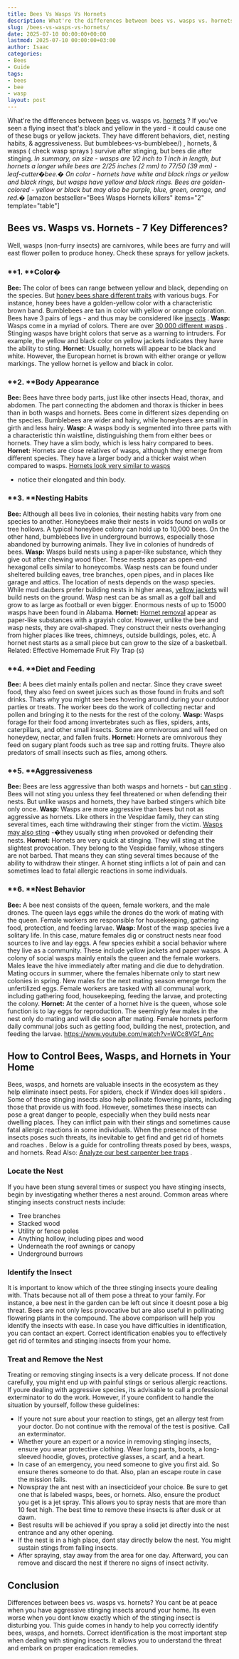 ```yaml
---
title: Bees Vs Wasps Vs Hornets
description: What're the differences between bees vs. wasps vs. hornets ? If you've seen a flying insect that's black and yellow in the yard - it could cause one of these...
slug: /bees-vs-wasps-vs-hornets/
date: 2025-07-10 00:00:00+00:00
lastmod: 2025-07-10 00:00:00+03:00
author: Isaac
categories:
- Bees
- Guide
tags:
- bees
- bee
- wasp
layout: post
---
```

What're the differences between [bees](https://pestpolicy.com/compare-carpenter-bee-vs-bumblebee/) vs. wasps vs.
[hornets](https://www.nationalgeographic.com/animals/invertebrates/group/hornets/)
? If you've seen a flying insect that's black and yellow in the yard - it could cause one of these bugs or yellow jackets.
They have different behaviors, diet, nesting habits, & aggressiveness. But
bumblebees-vs-bumblebee/)
, hornets, & wasps (
check wasp sprays
) survive after stinging, but bees die after stinging.
*In summary, on size - wasps are 1/2 inch to 1 inch in length, but hornets a longer while bees are 2/25 inches (2 mm) to 77/50 (39 mm) - leaf-cutter�bee.�*
*On color - hornets have white and black rings or yellow and black rings, but wasps have yellow and black rings. Bees are golden-colored - yellow or black but may also be purple, blue, green, orange, and red.�*
[amazon bestseller="Bees Wasps Hornets killers" items="2" template="table"]
## Bees vs. Wasps vs. Hornets - 7 Key Differences?
Well, wasps (non-furry insects) are carnivores, while bees are furry and will east flower pollen to produce honey. Check these
sprays for yellow jackets.
### **1. ****Color�**
**Bee:**
The color of bees can range between yellow and black, depending on the species. But
[honey bees share different traits](https://askabiologist.asu.edu/honey-bee-anatomy)
with various bugs.
For instance, honey bees have a golden-yellow color with a characteristic brown band. Bumblebees are tan in color with yellow or orange coloration. Bees have 3 pairs of legs - and thus may be considered like
[insects](http://www.reachoutmichigan.org/funexperiments/agesubject/lessons/insect.html)
.
**Wasp:**
Wasps come in a myriad of colors. There are over
[30,000 different wasps](https://www.nationalgeographic.com/animals/invertebrates/group/wasps/)
. Stinging wasps have bright colors that serve as a warning to intruders. For example, the yellow and black color on yellow jackets indicates they have the ability to sting.
**Hornet:**
Usually, hornets will appear to be black and white. However, the European hornet is brown with either orange or yellow markings. The yellow hornet is yellow and black in color.
### **2. ****Body Appearance**
**Bee:**
Bees have three body parts, just like other insects  Head, thorax, and abdomen. The part connecting the abdomen and thorax is thicker in bees than in both wasps and hornets. Bees come in different sizes depending on the species. Bumblebees are wider and hairy, while honeybees are small in girth and less hairy.
**Wasp:**
A wasps body is segmented into three parts with a characteristic thin waistline, distinguishing them from either bees or hornets. They have a slim body, which is less hairy compared to bees.
**Hornet:**
Hornets are close relatives of wasps, although they emerge from different species. They have a larger body and a thicker waist when compared to wasps.
[Hornets look very similar to wasps](https://www.gov.mb.ca/housing/pubs/pests/bees.pdf)
- notice their elongated and thin body.
### **3. ****Nesting Habits**
**Bee:**
Although all bees live in colonies, their nesting habits vary from one species to another. Honeybees make their nests in voids found on walls or tree hollows. A typical honeybee colony can hold up to 10,000 bees.
On the other hand, bumblebees live in underground burrows, especially those abandoned by burrowing animals. They live in colonies of hundreds of bees.
**Wasp:**
Wasps build nests using a paper-like substance, which they give out after chewing wood fiber. These nests appear as open-end hexagonal cells similar to honeycombs.
Wasp nests can be found under sheltered building eaves, tree branches, open pipes, and in places like garage and attics. The location of nests depends on the wasp species. While mud daubers prefer building nests in higher areas,
[yellow jackets](http://naturemappingfoundation.org/natmap/facts/yellow_jacket_712.html)
will build nests on the ground.
Wasp nest can be as small as a golf ball and grow to as large as football or even bigger. Enormous nests of up to 15000 wasps have been found in Alabama.
**Hornet:**
[Hornet removal](https://pestpolicy.com/hornet-nest-removal/)
appear as paper-like substances with a grayish color. However, unlike the bee and wasp nests, they are oval-shaped. They construct their nests overhanging from higher places like trees, chimneys, outside buildings, poles, etc.
A hornet nest starts as a small piece but can grow to the size of a basketball.
Related:
Effective Homemade Fruit Fly Trap (s)
### **4. ****Diet and Feeding**
**Bee:**
A bees diet mainly entails pollen and nectar. Since they crave sweet food, they also feed on sweet juices such as those found in fruits and soft drinks. Thats why you might see bees hovering around during your outdoor parties or treats.
The worker bees do the work of collecting nectar and pollen and bringing it to the nests for the rest of the colony.
**Wasp:**
Wasps forage for their food among invertebrates such as flies, spiders, ants, caterpillars, and other small insects. Some are omnivorous and will feed on honeydew, nectar, and fallen fruits.
**Hornet:**
Hornets are omnivorous  they feed on sugary plant foods such as tree sap and rotting fruits. Theyre also predators of small insects such as flies, among others.
### **5. ****Aggressiveness**
**Bee:**
Bees are less aggressive than both wasps and hornets - but
[can sting](https://www.mayoclinic.org/diseases-conditions/bee-stings/symptoms-causes/syc-20353869)
. Bees will not sting you unless they feel threatened or when defending their nests. But unlike wasps and hornets, they have barbed stingers which bite only once.
**Wasp:**
Wasps are more aggressive than bees but not as aggressive as hornets. Like others in the Vespidae family, they can sting several times, each time withdrawing their stinger from the victim.
[Wasps may also sting](https://www.healthline.com/health/wasp-sting)
-�they usually sting when provoked or defending their nests.
**Hornet:**
Hornets are very quick at stinging. They will sting at the slightest provocation. They belong to the Vespidae family, whose stingers are not barbed. That means they can sting several times because of the ability to withdraw their stinger.
A hornet sting inflicts a lot of pain and can sometimes lead to fatal allergic reactions in some individuals.
### **6. ****Nest Behavior**
**Bee:**
A bee nest consists of the queen, female workers, and the male drones. The queen lays eggs while the drones do the work of mating with the queen. Female workers are responsible for housekeeping, gathering food, protection, and feeding larvae.
**Wasp:**
Most of the wasp species live a solitary life. In this case, mature females dig or construct nests near food sources to live and lay eggs. A few species exhibit a social behavior where they live as a community. These include yellow jackets and paper wasps.
A colony of social wasps mainly entails the queen and the female workers. Males leave the hive immediately after mating and die due to dehydration. Mating occurs in summer, where the females hibernate only to start new colonies in spring. New males for the next mating season emerge from the unfertilized eggs.
Female workers are tasked with all communal work, including gathering food, housekeeping, feeding the larvae, and protecting the colony.
**Hornet:**
At the center of a hornet hive is the queen, whose sole function is to lay eggs for reproduction. The seemingly few males in the nest only do mating and will die soon after mating.
Female hornets perform daily communal jobs such as getting food, building the nest, protection, and feeding the larvae.
https://www.youtube.com/watch?v=WCc8VGf_Anc
## **How to Control Bees, Wasps, and Hornets in Your Home**
Bees, wasps, and hornets are valuable insects in the ecosystem as they help eliminate insect pests. For spiders, check if
Windex does kill spiders
.
Some of these stinging insects also help pollinate flowering plants, including those that provide us with food.
However, sometimes these insects can pose a great danger to people, especially when they build nests near dwelling places. They can inflict pain with their stings and sometimes cause fatal allergic reactions in some individuals.
When the presence of these insects poses such threats, its inevitable to get
find and get rid of hornets and roaches
. Below is a guide for controlling threats posed by bees, wasps, and hornets.
Read Also:
[Analyze our best carpenter bee traps](https://pestpolicy.com/best-carpenter-bee-traps/)
.
### **Locate the Nest**
If you have been stung several times or suspect you have stinging insects, begin by investigating whether theres a nest around. Common areas where stinging insects construct nests include:
- Tree branches
- Stacked wood
- Utility or fence poles
- Anything hollow, including pipes and wood
- Underneath the roof awnings or canopy
- Underground burrows
### **Identify the Insect**
It is important to know which of the three stinging insects youre dealing with. Thats because not all of them pose a threat to your family. For instance, a bee nest in the garden can be left out since it doesnt pose a big threat. Bees are not only less provocative but are also useful in pollinating flowering plants in the compound.
The above comparison will help you identify the insects with ease. In case you have difficulties in identification, you can contact an expert. Correct identification enables you to
effectively get rid of termites
and stinging insects from your home.
### **Treat and Remove the Nest**
Treating or removing stinging insects is a very delicate process. If not done carefully, you might end up with painful stings or serious allergic reactions. If youre dealing with aggressive species, its advisable to call a professional exterminator to do the work.
However, if youre confident to handle the situation by yourself, follow these guidelines:
- If youre not sure about your reaction to stings, get an allergy test from your doctor. Do not continue with the removal of the test is positive. Call an exterminator.
- Whether youre an expert or a novice in removing stinging insects, ensure you wear protective clothing. Wear long pants, boots, a long-sleeved hoodie, gloves, protective glasses, a scarf, and a heart.
- In case of an emergency, you need someone to give you first aid. So ensure theres someone to do that. Also, plan an escape route in case the mission fails.
- Nowspray the ant nest with an insecticideof your choice. Be sure to get one that is labeled wasps, bees, or hornets. Also, ensure the product you get is a jet spray. This allows you to spray nests that are more than 10 feet high. The best time to remove these insects is after dusk or at dawn.
- Best results will be achieved if you spray a solid jet directly into the nest entrance and any other opening.
- If the nest is in a high place, dont stay directly below the nest. You might sustain stings from falling insects.
- After spraying, stay away from the area for one day. Afterward, you can remove and discard the nest if therere no signs of insect activity.
## **Conclusion**
Differences between bees vs. wasps vs. hornets? You cant be at peace when you have aggressive stinging insects around your home. Its even worse when you dont know exactly which of the stinging insect is disturbing you.
This guide comes in handy to help you correctly identify bees, wasps, and hornets. Correct identification is the most important step when dealing with stinging insects. It allows you to understand the threat and embark on proper eradication remedies.